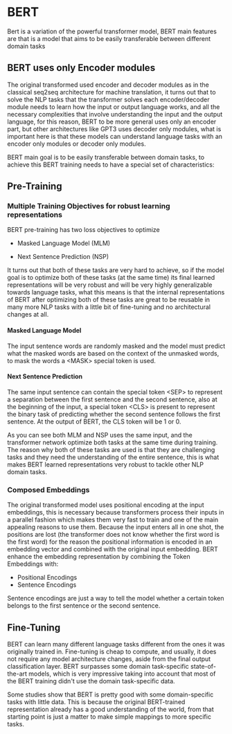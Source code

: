 # BERT
Bert is a variation of the powerful transformer model, BERT main features are that is a model that aims to be easily transferable between different domain tasks

## BERT uses only Encoder modules
The original transformed used encoder and decoder modules as in the classical seq2seq architecture for machine translation, it turns out that to solve the NLP tasks that the transformer solves each encoder/decoder module needs to learn how the input or output language works, and all the necessary complexities that involve understanding the input and the output language, for this reason, BERT to be more general uses only an encoder part, but other architectures like GPT3 uses decoder only modules, what is important here is that these models can understand language tasks with an encoder only modules or decoder only modules.

BERT main goal is to be easily transferable between domain tasks, to achieve this BERT training needs to have a special set of characteristics:

## Pre-Training

### Multiple Training Objectives for robust learning representations
BERT pre-training has two loss objectives to optimize

- Masked Language Model (MLM)

- Next Sentence Prediction (NSP)

It turns out that both of these tasks are very hard to achieve, so if the model goal is to optimize both of these tasks (at the same time) its final learned representations will be very robust and will be very highly generalizable towards language tasks, what this means is that the internal representations of BERT after optimizing both of these tasks are great to be reusable in many more NLP tasks with a little bit of fine-tuning and no architectural changes at all.

#### Masked Language Model 
The input sentence words are randomly masked and the model must predict what the masked words are based on the context of the unmasked words, to mask the words a \<MASK> special token is used.

#### Next Sentence Prediction
The same input sentence can contain the special token  \<SEP> to represent a separation between the first sentence and the second sentence, also at the beginning of the input, a special token  \<CLS> is present to represent the binary task of predicting whether the second sentence follows the first sentence. At the output of BERT, the CLS token will be 1 or 0.
	
As you can see both MLM and NSP uses the same input, and the transformer network optimize both tasks at the same time during training. The reason why both of these tasks are used is that they are challenging tasks and they need the understanding of the entire sentence, this is what makes BERT learned representations very robust to tackle other NLP domain tasks.

### Composed Embeddings
The original transformed model uses positional encoding at the input embeddings, this is necessary because transformers process their inputs in a parallel fashion which makes them very fast to train and one of the main appealing reasons to use them. Because the input enters all in one shot, the positions are lost (the transformer does not know whether the first word is the first word) for the reason the positional information is encoded in an embedding vector and combined with the original input embedding.
BERT enhance the embedding representation by combining the Token Embeddings with:
- Positional Encodings
- Sentence Encodings

Sentence encodings are just a way to tell the model whether a certain token belongs to the first sentence or the second sentence.

## Fine-Tuning
BERT can learn many different language tasks different from the ones it was originally trained in. Fine-tuning is cheap to compute, and usually, it does not require any model architecture changes, aside from the final output classification layer. BERT surpasses some domain task-specific state-of-the-art models, which is very impressive taking into account that most of the BERT training didn't use the domain task-specific data. 

Some studies show that BERT is pretty good with some domain-specific tasks with little data. This is because the original BERT-trained representation already has a good understanding of the world, from that starting point is just a matter to make simple mappings to more specific tasks.
	
